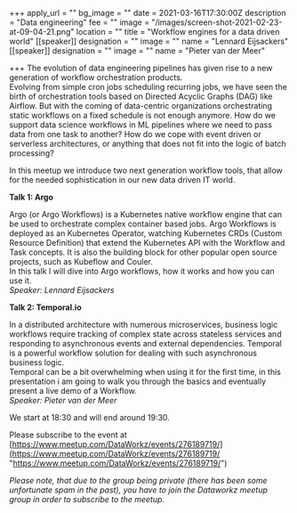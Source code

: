 +++
apply_url = ""
bg_image = ""
date = 2021-03-16T17:30:00Z
description = "Data engineering"
fee = ""
image = "/images/screen-shot-2021-02-23-at-09-04-21.png"
location = ""
title = "Workflow engines for a data driven world"
[[speaker]]
designation = ""
image = ""
name = "Lennard Eijsackers"
[[speaker]]
designation = ""
image = ""
name = "Pieter van der Meer"

+++
The evolution of data engineering pipelines has given rise to a new generation of workflow orchestration products.  
Evolving from simple cron jobs scheduling recurring jobs, we have seen the birth of orchestration tools based on Directed Acyclic Graphs (DAG) like Airflow. But with the coming of data-centric organizations orchestrating static workflows on a fixed schedule is not enough anymore. How do we support data science workflows in ML pipelines where we need to pass data from one task to another? How do we cope with event driven or serverless architectures, or anything that does not fit into the logic of batch processing?  
  
In this meetup we introduce two next generation workflow tools, that allow for the needed sophistication in our new data driven IT world.

**Talk 1: Argo**  
  
Argo (or Argo Workflows) is a Kubernetes native workflow engine that can be used to orchestrate complex container based jobs. Argo Workflows is deployed as an Kubernetes Operator, watching Kubernetes CRDs (Custom Resource Definition) that extend the Kubernetes API with the Workflow and Task concepts. It is also the building block for other popular open source projects, such as Kubeflow and Couler.  
In this talk I will dive into Argo workflows, how it works and how you can use it.  
_Speaker: Lennard Eijsackers_  
  
**Talk 2: Temporal.io**  
  
In a distributed architecture with numerous microservices, business logic workflows require tracking of complex state across stateless services and responding to asynchronous events and external dependencies. Temporal is a powerful workflow solution for dealing with such asynchronous business logic.  
Temporal can be a bit overwhelming when using it for the first time, in this presentation i am going to walk you through the basics and eventually present a live demo of a Workflow.  
_Speaker: Pieter van der Meer_

We start at 18:30 and will end around 19:30. 

Please subscribe to the event at [https://www.meetup.com/DataWorkz/events/276189719/](https://www.meetup.com/DataWorkz/events/276189719/ "https://www.meetup.com/DataWorkz/events/276189719/")

_Please note, that due to the group being private (there has been some unfortunate spam in the past), you have to join the Dataworkz meetup group in order to subscribe to the meetup._ 